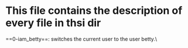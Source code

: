 # This file contains the description of every file in thsi dir
==0-iam_betty==: switches the current user to the user betty.\
